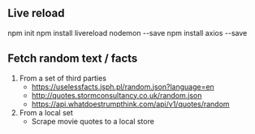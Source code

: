 ## Live reload
npm init
npm install livereload nodemon --save
npm install axios --save

## Fetch random text / facts
1. From a set of third parties
    * https://uselessfacts.jsph.pl/random.json?language=en
    * http://quotes.stormconsultancy.co.uk/random.json
    * https://api.whatdoestrumpthink.com/api/v1/quotes/random
2. From a local set
    * Scrape movie quotes to a local store